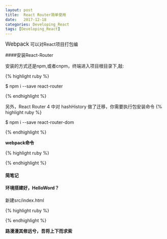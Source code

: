 ```yaml
---
layout: post
title:  React Router简单使用
date:   2017-12-18
categories: Developing_React
tags: [Developing_React]
---
```

<big>Webpack</big> 可以对React项目打包编

####安装React-Router

安装的方式还是npm,或者cnpm，终端进入项目根目录下,敲:

{% highlight ruby %}

$ npm i --save react-router

{% endhighlight %}

另外，React Router 4 中对 hashHistory 做了迁移，你需要执行包安装命令 
{% highlight ruby %}

$ npm i --save react-router-dom 

{% endhighlight %}

**webpack命令**

{% highlight ruby %}



{% endhighlight %}

#### 简笔记


#### 环境搭建好，HelloWord？

新建src/index.html

{% highlight ruby %}



{% endhighlight %}



__路漫漫其修远兮，吾将上下而求索__

